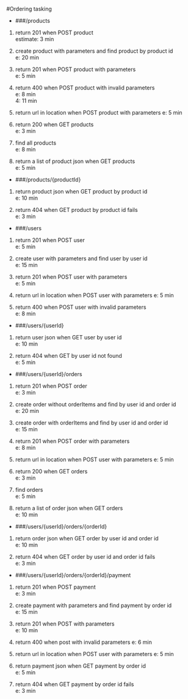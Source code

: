 #Ordering tasking

* ###/products

1. return 201 when POST product  
 estimate: 3 min  

2. create product with parameters and find product by product id  
 e: 20 min  
  
  
3. return 201 when POST product with parameters  
 e: 5 min  
  
  
  
4. return 400 when POST product with invalid parameters  
 e: 8 min  
 4: 11 min
  
  
    
5. return url in location when POST product with parameters
  e: 5 min
   
 
  
6. return 200 when GET products  
 e: 3 min  
  
  

7. find all products  
 e: 8 min  
  
  
  
8. return a list of product json when GET products  
 e: 5 min  
  
  

* ###/products/{productId}

1. return product json when GET product by product id  
 e: 10 min  
  
  
    
  
2. return 404 when GET product by product id fails  
 e: 3 min  
  
  
  
  
 

* ###/users

1. return 201 when POST user  
 e: 5 min  
  
  
  
 
2. create user with parameters and find user by user id  
 e: 15 min  
  
  
  
  
3. return 201 when POST user with parameters  
 e: 5 min  
  
  
  
4. return url in location when POST user with parameters
  e: 5 min
   
  
  
5. return 400 when POST user with invalid parameters  
 e: 8 min  
  
    

    
* ###/users/{userId}

1. return user json when GET user by user id  
e: 10 min  
 
 
2. return 404 when GET by user id not found  
 e: 5 min  
  
  
  
* ###/users/{userId}/orders

1. return 201 when POST order  
 e: 3 min  
  
  

2. create order without orderItems and find by user id and order id  
 e: 20 min  
    
    
   
3. create order with orderItems and find by user id and order id  
 e: 15 min  
  
    
    
4. return 201 when POST order with parameters  
 e: 8 min  
  
 
5. return url in location when POST user with parameters
  e: 5 min
   
  
    
6. return 200 when GET orders  
 e: 3 min  
  
  
  
7. find orders  
 e: 5 min  
  
  
 
8. return a list of order json when GET orders  
 e: 10 min  
  
  
  
    
 

* ###/users/{userId}/orders/{orderId}

1. return order json when GET order by user id and order id  
 e: 10 min  
  
  
  

2. return 404 when GET order by user id and order id fails  
 e: 3 min  
  
  
   
* ###/users/{userId}/orders/{orderId}/payment

1. return 201 when POST payment  
 e: 3 min  
  
  
 
2. create payment with parameters and find payment by order id  
 e: 15 min  
  
  

3. return 201 when POST with parameters  
 e: 10 min  
  
  
4. return 400 when post with invalid parameters
  e: 6 min
  
  
5. return url in location when POST user with parameters
  e: 5 min
   

6. return payment json when GET payment by order id   
  e: 5 min  
   
  
 
7. return 404 when GET payment by order id fails  
  e: 3 min  
   